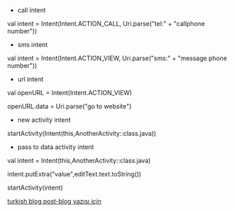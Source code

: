 * call intent

val intent = Intent(Intent.ACTION_CALL, Uri.parse("tel:" + "callphone number"))

* sms intent

val intent = Intent(Intent.ACTION_VIEW, Uri.parse("sms:" + "message phone number"))

* url intent

val openURL = Intent(Intent.ACTION_VIEW)

openURL.data = Uri.parse("go to website")

* new activity intent

startActivity(Intent(this,AnotherActivity::class.java))

* pass to data activity intent

val intent = Intent(this,AnotherActivity::class.java)

intent.putExtra("value",editText.text.toString())

startActivity(intent)


[turkish blog post-blog yazısı için](https://medium.com/@utkuglsvn/kotlin-ile-intent-i%C5%9Flemleri-1317d2f83402)
